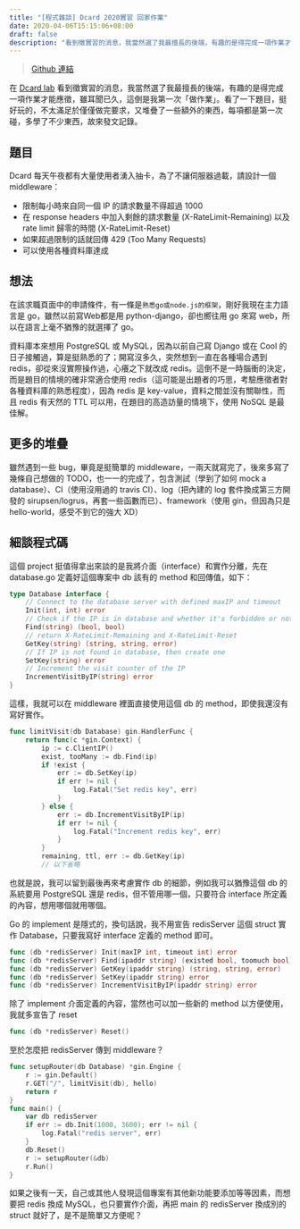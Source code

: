 ```yaml
---
title: "[程式雜談] Dcard 2020實習 回家作業"
date: 2020-04-06T15:15:06+08:00
draft: false
description: "看到徵實習的消息，我當然選了我最擅長的後端，有趣的是得完成一項作業才能應徵，雖耳聞已久，這倒是我第一次「做作業」。看了一下題目，挺好玩的，不太滿足於僅僅做完要求，又堆疊了一些額外的東西，每項都是第一次碰，多學了不少東西，故來發文記錄。"
---
```


> [Github 連結](https://github.com/jameshwc/dcard-middleware)

在 [Dcard lab](https://www.facebook.com/dcardlab/) 看到徵實習的消息，我當然選了我最擅長的後端，有趣的是得完成一項作業才能應徵，雖耳聞已久，這倒是我第一次「做作業」。看了一下題目，挺好玩的，不太滿足於僅僅做完要求，又堆疊了一些額外的東西，每項都是第一次碰，多學了不少東西，故來發文記錄。

## 題目
Dcard 每天午夜都有大量使用者湧入抽卡，為了不讓伺服器過載，請設計一個 middleware：

- 限制每小時來自同一個 IP 的請求數量不得超過 1000
- 在 response headers 中加入剩餘的請求數量 (X-RateLimit-Remaining) 以及 rate limit 歸零的時間 (X-RateLimit-Reset)
- 如果超過限制的話就回傳 429 (Too Many Requests)
- 可以使用各種資料庫達成

## 想法

在該求職頁面中的申請條件，有一條是```熟悉go或node.js的框架```，剛好我現在主力語言是 go，雖然以前寫Web都是用 python-django，卻也嚮往用 go 來寫 web，所以在語言上毫不猶豫的就選擇了 go。

資料庫本來想用 PostgreSQL 或 MySQL，因為以前自己寫 Django 或在 Cool 的日子接觸過，算是挺熟悉的了；開寫沒多久，突然想到一直在各種場合遇到 redis，卻從來沒實際操作過，心癢之下就改成 redis。這倒不是一時腦衝的決定，而是題目的情境的確非常適合使用 redis（這可能是出題者的巧思，考驗應徵者對各種資料庫的熟悉程度），因為 redis 是 key-value，資料之間並沒有關聯性，而且 redis 有天然的 TTL 可以用，在題目的高造訪量的情境下，使用 NoSQL 是最佳解。

## 更多的堆疊

雖然遇到一些 bug，畢竟是挺簡單的 middleware，一兩天就寫完了，後來多寫了幾條自己想做的 TODO，也一一的完成了，包含測試（學到了如何 mock a database）、CI（使用沒用過的 travis CI）、log（把內建的 log 套件換成第三方開發的 sirupsen/logrus，再套一些函數而已）、framework（使用 gin，但因為只是 hello-world，感受不到它的強大 XD）

## 細談程式碼

這個 project 挺值得拿出來談的是我將介面（interface）和實作分離，先在 database.go 定義好這個專案中 db 該有的 method 和回傳值，如下：
```go
type Database interface {
	// Connect to the database server with defined maxIP and timeout
	Init(int, int) error
	// Check if the IP is in database and whether it's forbidden or not
	Find(string) (bool, bool)
	// return X-RateLimit-Remaining and X-RateLimit-Reset
	GetKey(string) (string, string, error)
	// If IP is not found in database, then create one
	SetKey(string) error
	// Increment the visit counter of the IP
	IncrementVisitByIP(string) error
}
```
這樣，我就可以在 middleware 裡面直接使用這個 db 的 method，即使我還沒有寫好實作。
```go
func limitVisit(db Database) gin.HandlerFunc {
	return func(c *gin.Context) {
		ip := c.ClientIP()
		exist, tooMany := db.Find(ip)
		if !exist {
			err := db.SetKey(ip)
			if err != nil {
				log.Fatal("Set redis key", err)
			}
		} else {
			err := db.IncrementVisitByIP(ip)
			if err != nil {
				log.Fatal("Increment redis key", err)
			}
		}
		remaining, ttl, err := db.GetKey(ip)
        // 以下省略
```
也就是說，我可以留到最後再來考慮實作 db 的細節，例如我可以猶豫這個 db 的系統要用 PostgreSQL 還是 redis，但不管用哪一個，只要符合 interface 所定義的內容，想用哪個就用哪個。

Go 的 implement 是隱式的，換句話說，我不用宣告 redisServer 這個 struct 實作 Database，只要我寫好 interface 定義的 method 即可。
```go
func (db *redisServer) Init(maxIP int, timeout int) error
func (db *redisServer) Find(ipaddr string) (existed bool, toomuch bool) 
func (db *redisServer) GetKey(ipaddr string) (string, string, error)
func (db *redisServer) SetKey(ipaddr string) error
func (db *redisServer) IncrementVisitByIP(ipaddr string) error
```
除了 implement 介面定義的內容，當然也可以加一些新的 method 以方便使用，我就多宣告了 reset

```go
func (db *redisServer) Reset() 
```

至於怎麼把 redisServer 傳到 middleware？
```go
func setupRouter(db Database) *gin.Engine {
	r := gin.Default()
	r.GET("/", limitVisit(db), hello)
	return r
}
func main() {
	var db redisServer
	if err := db.Init(1000, 3600); err != nil {
		log.Fatal("redis server", err)
	}
	db.Reset()
	r := setupRouter(&db)
	r.Run()
}
```

如果之後有一天，自己或其他人發現這個專案有其他新功能要添加等等因素，而想要把 redis 換成 MySQL，也只要實作介面，再把 main 的 redisServer 換成別的 struct 就好了，是不是簡單又方便呢？